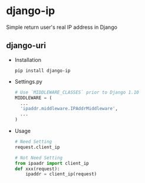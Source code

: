 # django-ip
Simple return user's real IP address in Django

## django-uri

* Installation

  ```shell
  pip install django-ip
  ```

* Settings.py

  ```python
  # Use `MIDDLEWARE_CLASSES` prior to Django 1.10
  MIDDLEWARE = (
    ...
    'ipaddr.middleware.IPAddrMiddleware',
    ...
  )
  ```

* Usage

  ```python
  # Need Setting
  request.client_ip

  # Not Need Setting
  from ipaadr import client_ip
  def xxx(request):
      ipaddr = client_ip(request)
  ```
